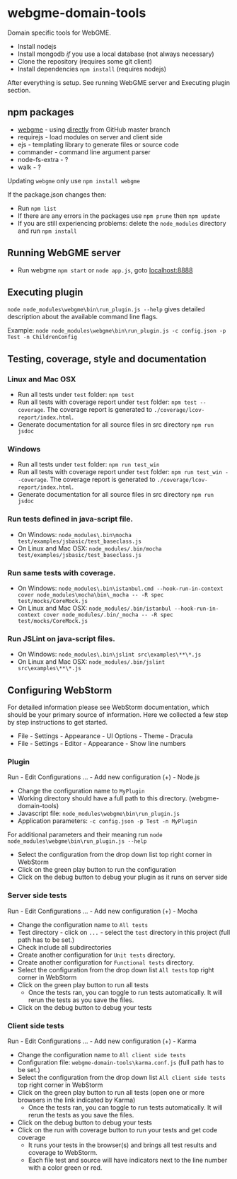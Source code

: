 # webgme-domain-tools #

Domain specific tools for WebGME.

* Install nodejs
* Install mongodb _if_ you use a local database (not always necessary)
* Clone the repository (requires some git client)
* Install dependencies `npm install` (requires nodejs)

After everything is setup. See running WebGME server and Executing plugin section.

## npm packages ##

* [webgme](http://webgme.org) - using [directly](https://github.com/webgme/webgme) from GitHub master branch
* requirejs - load modules on server and client side
* ejs - templating library to generate files or source code
* commander - command line argument parser
* node-fs-extra - ?
* walk - ?

Updating `webgme` only use `npm install webgme`

If the package.json changes then:

* Run `npm list`
* If there are any errors in the packages use `npm prune` then `npm update`
* If you are still experiencing problems: delete the `node_modules` directory and run `npm install`

## Running WebGME server ##

* Run webgme `npm start` or `node app.js`, goto [localhost:8888](http://localhost:8888)

## Executing plugin ##

`node node_modules\webgme\bin\run_plugin.js --help` gives detailed description about the available command line flags.

Example: `node node_modules\webgme\bin\run_plugin.js -c config.json -p Test -n ChildrenConfig`

## Testing, coverage, style and documentation ##

### Linux and Mac OSX ###

* Run all tests under `test` folder: `npm test`
* Run all tests with coverage report under `test` folder: `npm test --coverage`. The coverage report is generated to `./coverage/lcov-report/index.html`.
* Generate documentation for all source files in src directory `npm run jsdoc`

### Windows ###

* Run all tests under `test` folder: `npm run test_win`
* Run all tests with coverage report under `test` folder: `npm run test_win --coverage`. The coverage report is generated to `./coverage/lcov-report/index.html`.
* Generate documentation for all source files in src directory `npm run jsdoc`


### Run tests defined in java-script file. ###

* On Windows: `node_modules\.bin\mocha test/examples/jsbasic/test_baseclass.js`
* On Linux and Mac OSX: `node_modules/.bin/mocha test/examples/jsbasic/test_baseclass.js`


### Run same tests with coverage. ###

* On Windows: `node_modules\.bin\istanbul.cmd --hook-run-in-context cover node_modules\mocha\bin\_mocha -- -R spec test/mocks/CoreMock.js`
* On Linux and Mac OSX: `node_modules/.bin/istanbul --hook-run-in-context cover node_modules/.bin/_mocha -- -R spec test/mocks/CoreMock.js`


### Run JSLint on java-script files. ###

* On Windows: `node_modules\.bin\jslint src\examples\**\*.js`
* On Linux and Mac OSX: `node_modules/.bin/jslint src\examples\**\*.js`


## Configuring WebStorm ##

For detailed information please see WebStorm documentation, which should be your primary source of information.
Here we collected a few step by step instructions to get started.

* File - Settings - Appearance - UI Options - Theme - Dracula
* File - Settings - Editor - Appearance - Show line numbers

### Plugin ###

Run - Edit Configurations ... - Add new configuration (+) - Node.js

* Change the configuration name to `MyPlugin`
* Working directory should have a full path to this directory. (webgme-domain-tools)
* Javascript file: `node_modules\webgme\bin\run_plugin.js`
* Application parameters: `-c config.json -p Test -n MyPlugin`

For additional parameters and their meaning run `node node_modules\webgme\bin\run_plugin.js --help`

* Select the configuration from the drop down list top right corner in WebStorm
* Click on the green play button to run the configuration
* Click on the debug button to debug your plugin as it runs on server side

### Server side tests ###

Run - Edit Configurations ... - Add new configuration (+) - Mocha

* Change the configuration name to `All tests`
* Test directory - click on `...` - select the `test` directory in this project (full path has to be set.)
* Check include all subdirectories
* Create another configuration for `Unit tests` directory.
* Create another configuration for `Functional tests` directory.
* Select the configuration from the drop down list `All tests` top right corner in WebStorm
* Click on the green play button to run all tests
    * Once the tests ran, you can toggle to run tests automatically. It will rerun the tests as you save the files.
* Click on the debug button to debug your tests

### Client side tests ###

Run - Edit Configurations ... - Add new configuration (+) - Karma

* Change the configuration name to `All client side tests`
* Configuration file: `webgme-domain-tools\karma.conf.js` (full path has to be set.)
* Select the configuration from the drop down list `All client side tests` top right corner in WebStorm
* Click on the green play button to run all tests (open one or more browsers in the link indicated by Karma)
    * Once the tests ran, you can toggle to run tests automatically. It will rerun the tests as you save the files.
* Click on the debug button to debug your tests
* Click on the run with coverage button to run your tests and get code coverage
    * It runs your tests in the browser(s) and brings all test results and coverage to WebStorm.
    * Each file test and source will have indicators next to the line number with a color green or red.